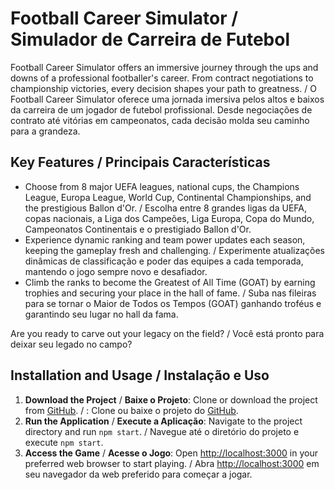 # Football Career Simulator / Simulador de Carreira de Futebol

Football Career Simulator offers an immersive journey through the ups and downs of a professional footballer's career. From contract negotiations to championship victories, every decision shapes your path to greatness. / O Football Career Simulator oferece uma jornada imersiva pelos altos e baixos da carreira de um jogador de futebol profissional. Desde negociações de contrato até vitórias em campeonatos, cada decisão molda seu caminho para a grandeza.

## Key Features / Principais Características

- Choose from 8 major UEFA leagues, national cups, the Champions League, Europa League, World Cup, Continental Championships, and the prestigious Ballon d'Or. / Escolha entre 8 grandes ligas da UEFA, copas nacionais, a Liga dos Campeões, Liga Europa, Copa do Mundo, Campeonatos Continentais e o prestigiado Ballon d'Or.
- Experience dynamic ranking and team power updates each season, keeping the gameplay fresh and challenging. / Experimente atualizações dinâmicas de classificação e poder das equipes a cada temporada, mantendo o jogo sempre novo e desafiador.
- Climb the ranks to become the Greatest of All Time (GOAT) by earning trophies and securing your place in the hall of fame. / Suba nas fileiras para se tornar o Maior de Todos os Tempos (GOAT) ganhando troféus e garantindo seu lugar no hall da fama.

Are you ready to carve out your legacy on the field? / Você está pronto para deixar seu legado no campo?

## Installation and Usage / Instalação e Uso

1. **Download the Project** / **Baixe o Projeto**: Clone or download the project from [GitHub](https://github.com/TofuVoador/football-career). / : Clone ou baixe o projeto do [GitHub](https://github.com/TofuVoador/football-career).
2. **Run the Application** / **Execute a Aplicação**: Navigate to the project directory and run `npm start`. / Navegue até o diretório do projeto e execute `npm start`.
3. **Access the Game** / **Acesse o Jogo**: Open [http://localhost:3000](http://localhost:3000) in your preferred web browser to start playing. / Abra [http://localhost:3000](http://localhost:3000) em seu navegador da web preferido para começar a jogar.
